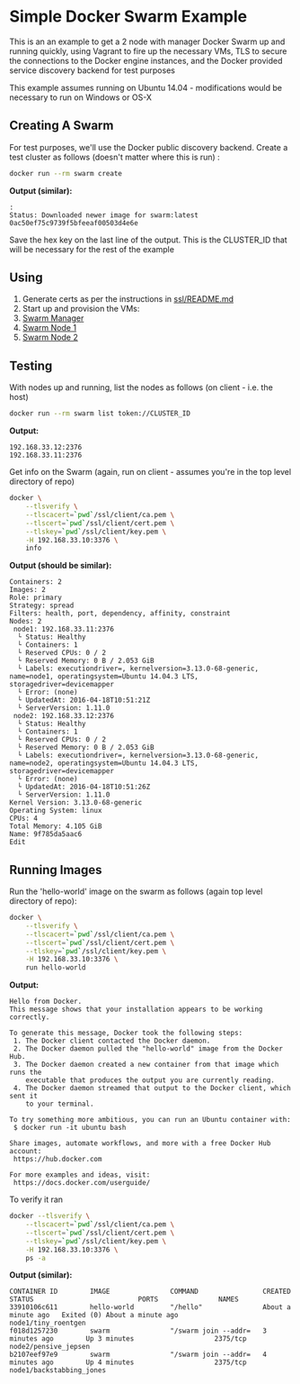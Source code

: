 # Simple Docker Swarm Example

This is an an example to get a 2 node with manager Docker Swarm up and running quickly, using Vagrant to fire up the necessary VMs, TLS to secure the connections to the Docker engine instances, and the Docker provided service discovery backend for test purposes

This example assumes running on Ubuntu 14.04 - modifications would be necessary to run on Windows or OS-X

## Creating A Swarm

For test purposes, we'll use the Docker public discovery backend. Create a test cluster as follows (doesn't matter where this is run) :

```bash
docker run --rm swarm create
```

**Output (similar):**

```
:
Status: Downloaded newer image for swarm:latest
0ac50ef75c9739f5bfeeaf00503d4e6e
```

Save the hex key on the last line of the output. This is the CLUSTER_ID that will be necessary for the rest of the example

## Using

1. Generate certs as per the instructions in [ssl/README.md](../blob/master/ssl/README.md)
1. Start up and provision the VMs:
  1. [Swarm Manager](../blob/master/manager/README.md)
  1. [Swarm Node 1](../blob/master/node1/README.md)
  1. [Swarm Node 2](../blob/master/node2/README.md)

## Testing

With nodes up and running, list the nodes as follows (on client - i.e. the host)

```bash
docker run --rm swarm list token://CLUSTER_ID
```

**Output:**

```
192.168.33.12:2376
192.168.33.11:2376
```

Get info on the Swarm (again, run on client - assumes you're in the top level directory of repo)

```bash
docker \
    --tlsverify \
    --tlscacert=`pwd`/ssl/client/ca.pem \
    --tlscert=`pwd`/ssl/client/cert.pem \
    --tlskey=`pwd`/ssl/client/key.pem \
    -H 192.168.33.10:3376 \
    info
```
**Output (should be similar):**

```
Containers: 2
Images: 2
Role: primary
Strategy: spread
Filters: health, port, dependency, affinity, constraint
Nodes: 2
 node1: 192.168.33.11:2376
  └ Status: Healthy
  └ Containers: 1
  └ Reserved CPUs: 0 / 2
  └ Reserved Memory: 0 B / 2.053 GiB
  └ Labels: executiondriver=, kernelversion=3.13.0-68-generic, name=node1, operatingsystem=Ubuntu 14.04.3 LTS, storagedriver=devicemapper
  └ Error: (none)
  └ UpdatedAt: 2016-04-18T10:51:21Z
  └ ServerVersion: 1.11.0
 node2: 192.168.33.12:2376
  └ Status: Healthy
  └ Containers: 1
  └ Reserved CPUs: 0 / 2
  └ Reserved Memory: 0 B / 2.053 GiB
  └ Labels: executiondriver=, kernelversion=3.13.0-68-generic, name=node2, operatingsystem=Ubuntu 14.04.3 LTS, storagedriver=devicemapper
  └ Error: (none)
  └ UpdatedAt: 2016-04-18T10:51:26Z
  └ ServerVersion: 1.11.0
Kernel Version: 3.13.0-68-generic
Operating System: linux
CPUs: 4
Total Memory: 4.105 GiB
Name: 9f785da5aac6
Edit
```

## Running Images

Run the 'hello-world' image on the swarm as follows (again top level directory of repo):

```bash
docker \
    --tlsverify \
    --tlscacert=`pwd`/ssl/client/ca.pem \
    --tlscert=`pwd`/ssl/client/cert.pem \
    --tlskey=`pwd`/ssl/client/key.pem \
    -H 192.168.33.10:3376 \
    run hello-world
```

**Output:**

```
Hello from Docker.
This message shows that your installation appears to be working correctly.

To generate this message, Docker took the following steps:
 1. The Docker client contacted the Docker daemon.
 2. The Docker daemon pulled the "hello-world" image from the Docker Hub.
 3. The Docker daemon created a new container from that image which runs the
    executable that produces the output you are currently reading.
 4. The Docker daemon streamed that output to the Docker client, which sent it
    to your terminal.

To try something more ambitious, you can run an Ubuntu container with:
 $ docker run -it ubuntu bash

Share images, automate workflows, and more with a free Docker Hub account:
 https://hub.docker.com

For more examples and ideas, visit:
 https://docs.docker.com/userguide/
```

To verify it ran

```bash
docker --tlsverify \
    --tlscacert=`pwd`/ssl/client/ca.pem \
    --tlscert=`pwd`/ssl/client/cert.pem \
    --tlskey=`pwd`/ssl/client/key.pem \
    -H 192.168.33.10:3376 \
    ps -a
```

**Output (similar):**

```
CONTAINER ID        IMAGE               COMMAND                CREATED              STATUS                          PORTS               NAMES
33910106c611        hello-world         "/hello"               About a minute ago   Exited (0) About a minute ago                       node1/tiny_roentgen        
f018d1257230        swarm               "/swarm join --addr=   3 minutes ago        Up 3 minutes                    2375/tcp            node2/pensive_jepsen       
b2107eef97e9        swarm               "/swarm join --addr=   4 minutes ago        Up 4 minutes                    2375/tcp            node1/backstabbing_jones   
```